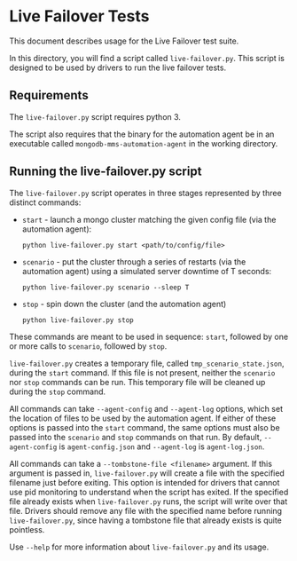 Live Failover Tests
===================

This document describes usage for the Live Failover test suite.

In this directory, you will find a script called ``live-failover.py``. This script is designed to be used by drivers to run the live failover tests.

Requirements
------------

The ``live-failover.py`` script requires python 3.

The script also requires that the binary for the automation agent be in an executable called ``mongodb-mms-automation-agent`` in the working directory.

Running the live-failover.py script
-----------------------------------

The ``live-failover.py`` script operates in three stages represented by three distinct commands:

* `start` - launch a mongo cluster matching the given config file (via the automation agent):

   ``python live-failover.py start <path/to/config/file>``

* `scenario` - put the cluster through a series of restarts (via the automation agent) using a simulated server downtime of T seconds:

   ``python live-failover.py scenario --sleep T``

* `stop` - spin down the cluster (and the automation agent)

   ``python live-failover.py stop``

These commands are meant to be used in sequence: ``start``, followed by one or more calls to ``scenario``, followed by ``stop``.

``live-failover.py`` creates a temporary file, called ``tmp_scenario_state.json``, during the ``start`` command.  If this file is not present, neither the ``scenario`` nor ``stop`` commands can be run.  This temporary file will be cleaned up during the ``stop`` command.

All commands can take ``--agent-config`` and ``--agent-log`` options, which set the location of files to be used by the automation agent. If either of these options is passed into the ``start`` command, the same options must also be passed into the ``scenario`` and ``stop`` commands on that run.  By default, ``--agent-config`` is ``agent-config.json`` and ``--agent-log`` is ``agent-log.json``.

All commands can take a ``--tombstone-file <filename>`` argument.  If this argument is passed in, ``live-failover.py`` will create a file with the specified filename just before exiting.  This option is intended for drivers that cannot use pid monitoring to understand when the script has exited. If the specified file already exists when ``live-failover.py`` runs, the script will write over that file.  Drivers should remove any file with the specified name before running ``live-failover.py``, since having a tombstone file that already exists is quite pointless.

Use `--help` for more information about ``live-failover.py`` and its usage.
